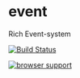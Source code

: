 event
=====

Rich Event-system

[![Build Status](https://travis-ci.org/Parcela/event.svg?branch=master)](https://travis-ci.org/Parcela/event)

[![browser support](https://ci.testling.com/Parcela/event.png)](https://ci.testling.com/Parcela/event)
